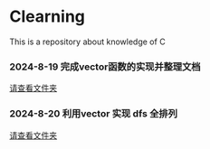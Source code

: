 # Clearning
This is a repository about knowledge of C


### 2024-8-19 完成vector函数的实现并整理文档
[请查看文件夹](./1.VectorGernerate/)

### 2024-8-20 利用vector 实现 dfs 全排列
[请查看文件夹](./2.Pertumation/)